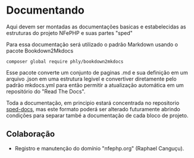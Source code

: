 # Documentando

Aqui devem ser montadas as documentações basicas e estabelecidas as estruturas do projeto 
NFePHP e suas partes "sped"

Para essa documentação será utilizado o padrão Markdown usando o pacote Bookdown2Mkdocs

```
composer global require phly/bookdown2mkdocs
```

Esse pacote converte um conjunto de paginas .md e sua definição em um arquivo .json em uma estrutura legivel e convertiver diretamente pelo padrão mkdocs.yml para então permitir a atualização automática em um repositório do "Read The Docs".

Toda a documentação, em principio estará concentrada no repositorio [sped-docs](https://github.com/nfephp-org/sped-docs), mas este formato poderá ser alterado futuramente abrindo condições para separar també a documentação de cada bloco de projeto.


## Colaboração

- Registro e manutenção do domínio "nfephp.org" (Raphael Canguçu).


